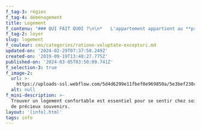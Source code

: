 ```yaml
---
f_tag-3: régies
f_tag-4: déménagement
title: Logement
f_contenu: "### QUI FAIT QUOI ?\n\n*   L'appartement appartient au **propriétaire**. Il ne l'habite pas lui-même. Il le met à la disposition du locataire, en échange d'une rémunération.\n*   Le **locataire** n'achète pas l'appartement, il l'occupe pendant une période donnée. En échange, il paie un loyer au propriétaire, généralement chaque mois.\n*   Beaucoup de propriétaires chargent une **régie immobilière** de gérer à leur place la location de leur propriété. C'est donc avec cette régie que le locataire va traiter.\n*   Le **concierge** est la personne responsable de l'entretien des lieux communs dans un immeuble. Les locataires peuvent lui poser des questions pratiques sur le fonctionnement de l'immeuble.\n\n‍\n\n### RECHERCHER UN APPARTEMENT\n\nIl y a plusieurs moyens de chercher un appartement :\n\n*   s'adresser à une régie (ou agence immobilière). Les principales régies basées à Sierre sont : la [**régie Antille**](https://comptoir-immo.ch/contact/agence-immobiliere-a-sierre/) et l'[**agence Zufferey**](http://www.azif.ch/). Des appartements sont aussi en location auprès des agences : [**Martin Bagnoud SA**](http://www.aimb.ch/fr/contact), [**BFR Immobilier**](http://www.bfr-immobilier.ch/), [**Duc-Sarrasin & Cie SA**](http://www.ducsarrasin.ch/), [**FIVA SA**](http://www.fiva.ch/immobilier), Gillioz Didier Bureau Immobilière (027 455 30 53), [**Treuinvest SA**](http://www.treuinvest-ag.ch/) (027 472 76 76), Zwissig Gérard (027 455 48 44). Appelez et passez régulièrement. D'autres régies basées dans d'autres communes (comme Sion, Crans-Montana ou Lausanne) louent également des appartements à Sierre.\n*   mettre et lire les annonces sur les panneaux d'affichage des centres commerciaux (par exemple Migros, Coop, Manor)\n*   mettre et lire les annonces dans les journaux (le Nouvelliste, le Journal de Sierre). On peut aussi consulter directement le site Internet du Nouvelliste : [**www.lenouvelliste.ch**](http://www.lenouvelliste.ch/)\n*   chercher sur les sites Internet. Par exemple : [**www.romand-immobilier.ch**](http://www.immobilier.ch/fr/carte/acheter/appartement/valais/page-1?gclid=EAIaIQobChMI0rT2usCV1QIV0RXTCh0f6Q93EAAYAiAAEgL9W_D_BwE), [**www.immostreet.ch**](https://www.immostreet.ch/fr/), [**www.immoscout24.ch**](http://www.immoscout24.ch/) ou [**www.homegate.ch**](http://www.homegate.ch/).\n*   parler de la recherche d'un appartement aux connaissances, collègues ... le bouche-à-oreille fonctionne bien !\n\nSi vous passez par une régie, vous devrez remplir un **formulaire d'inscription**, en indiquant plusieurs informations : âge, état civil, profession, nombre d'enfants, type de permis de séjour, travail, employeur, salaire, animaux de compagnie.\n\nDe plus, vous devrez peut-être joindre des **documents supplémentaires.** Par exemple :\n\n\\- attestation de l'Office des poursuites\n\n\\- attestation de domicile (à retirer auprès du Contrôle des habitants du lieu de domicile)\n\n\\- contrat de travail ou des fiches de salaires\n\n\\- copie d'une pièce d'identité / permis de séjour\n\nSur la base de ces informations, le propriétaire choisira la personne qui deviendra locataire de son appartement.\n\n‍\n\n### CONTRAT DE LOCATION\n\n*   Le locataire et le propriétaire concluent un **contrat de location** par écrit. En le signant, ils s'engagent à respecter ce qui est écrit dans le contrat. Il est important de bien comprendre tout ce qui est dit dans le contrat avant de le signer. Si quelque chose n'est pas clair, il ne faut pas hésiter à demander!\n*   Le contrat définit les **conditions de résiliation du contrat**. En général, le contrat ne peut être résilié qu'à une date précise, en l'annonçant 3 mois à l'avance. Une résiliation anticipée est souvent possible si l'on trouve un autre locataire solvable disposé à reprendre le bail.\n*   Généralement, le contrat de location comprend aussi des **Conditions générales** et un **Règlement d'immeuble**.\n*   Le nombre de personnes vivant dans l'appartement est spécifié dans le bail. La régie peut fixer un nombre maximum de personnes et cela doit être respecté.\n\n‍\n\n### LA CAUTION\n\n*   Au moment d'entrer dans l'appartement, le locataire doit souvent verser une somme au propriétaire, en plus du premier loyer. C'est la **caution**, qui correspond à plusieurs mois de loyer (3 au maximum).\n*   Cette somme est placée sur un compte en banque spécial (**compte de garantie de loyer**) au nom du locataire. Ce compte est bloqué pendant la durée de la location. La caution représente une garantie pour le propriétaire : il peut utiliser cet argent si le locataire ne paie plus son loyer, par exemple, ou s'il y a des dégâts dans l'appartement.\n*   Lorsque le locataire quitte l'appartement, le compte de garantie de loyer est débloqué par le propriétaire. Le locataire peut alors récupérer l'argent de la caution, avec les intérêts.\n*   Il existe une compagnie d'assurance qui permet d'effectuer une garantie de loyer sans dépôt bancaire, à certaines conditions. Pour plus d'information : [**www.swisscaution.ch**](https://www.swisscaution.ch/fr/).\n\n‍\n\n### L'ETAT DES LIEUX\n\n*   Avant d'emménager, le locataire a le droit d'exiger que l'appartement soit propre et en bon état. Le propriétaire et le locataire examinent ensemble tout l'appartement. Cela s'appelle \"**faire l'état des lieux**\". Ils notent tous les défauts / problèmes de l'appartement sur une feuille qu'ils signent tous les deux. Ainsi, le nouveau locataire ne sera pas responsable de ces défauts.\n*   Avant de quitter un appartement, le locataire doit nettoyer entièrement l'appartement.\n\n‍\n\n### LE LOYER ET LES CHARGES\n\n*   **Le locataire** **paie le loyer une fois par mois** (en général : à la fin du mois pour le mois suivant).\n*   Il doit aussi payer des **charges** (autres frais de l'appartement) : par exemple, le chauffage, l'eau chaude ou le câble(télévision). Ces charges peuvent être payées à l'avance (acomptes). Dans ce cas, le propriétaire doit rendre un décompte détaillé une fois par année, pour calculer le montant exact des charges. Si le locataire a trop payé à l'avance, la différence lui sera remboursée ou facturée.\n*   Même si les charges sont comprises dans le loyer, **l'électricité** est toujours facturée à part.\n*   Si le propriétaire veut augmenter le loyer (par exemple, parce qu'il a fait des travaux dans l'appartement ou dans l'immeuble), il doit le faire en envoyant un formulaire officiel (et non pas un simple courrier). Si le locataire n'est pas d'accord avec cette augmentation, il peut s'adresser à l'autorité de conciliation dans les 30 jours pour faire opposition\n\n‍\n\n### PREMIERES DEMARCHES\n\n*   **S'annoncer auprès du** [**contrôle des habitants**](https://www.sierre.ch/fr/controle-habitants-2191.html) **de la commune**\n*   **Electricité et eau**\n\nEn prenant un logement, vous devez dès que possible vous inscrire chez [**OIKEN SA**](https://www.sierre-energie.ch/) pour l'électricité et l'eau courante :\n\n**Siège principal - réception :** OIKEN SA\\*\\*,\\*\\* Rue de l'Industrie 43, 1951 Sion\n\n**Centre d'appel :** 027 617 30 00  \n**H\uFEFForaires :** de lundi à vendredi de 7h30 à 19h et le samedi de 9h à 16h  \n‍**Urgences (uniquement liées aux fuites d'eau et de gaz) :** 027 617 30 63  \n**E-mail :** [**client@oiken.ch  \n‍**](mailto:info@siesa.ch)**Site Internet :** [**www.oiken.ch**](https://oiken.ch/)\n\nVous pouvez vous rendre à l'**Espace clients**, place de l'Hôtel de Ville, Sierre :\n\n**Horaires :**\n\n*   Lundi à vendredi : 8h30 - 12h30 et 13h30 - 18h00\n*   S\uFEFFamedi : 9h00 - 13h00\n\n‍\n\n**Réception Sierre**\n\nRue de l'Industrie 29, 3960 Sierre\n\n**Horaires :**\n\n*   Lundi au vendredi : 8h00 - 17h30 (vendredi : fermeture à 17h00)\n\nA partir de novembre 2021\n\n*   Lundi à vendredi : 8h30 - 18h30\n*   Samedi : 9h00 -12h00 et 13h00 - 16h00\n\n(horaires susceptibles de connaître des adaptations lors de périodes de fêtes/fériés).\n\n*   **Télévision, radio et Internet**\n\nPour toute question concernant le téléréseau, les produits netplus (internet et téléphone) ou les produits vario (télévision numérique, internet et téléphone sur fibre optique) vous pouvez également contacter Sierre-Energie. Pour rappel, si vous ne souhaitez pas d'abonnement au téléréseau, vous devez vous annoncer auprès de Sierre-Energie pour fixer un rendez-vous pour plomber la prise TV. Sans quoi, l'abonnement sera automatiquement facturé.\n\nAvant de poser une **parabole**, il faut demander l'autorisation du propriétaire.\n\nSi vous avez une télévision ou une radio à la maison, vous devez payer un impôt (appelé \"redevance\"). La société responsable pour cela s'appelle [**Serafe**](https://www.serafe.ch/fr/). Il est important de s'inscrire dès son arrivée dans l'appartement.\n\nL'inscription se fait :\n\n**Téléphone :** 058 201 31 67  \n‍**E-mail :** [**info@serafe.ch  \n‍**](mailto:info@serafe.ch)**Site Internet :** [**Serafe**](https://www.serafe.ch/fr/)\n\nSi vous ne payez par la redevance, des employés de la société Serafe peuvent venir chez vous pour contrôler si vous avez une télévision ou une radio.\n\n*   **Assurances**\n\nIl est vivement conseillé de faire une assurance ménage et une assurance responsabilité civile. Pour beaucoup de régies, cela est même obligatoire. Cela permet de s'assurer contre certains dommages :\n\n\\- **L'assurance ménage** permet au locataire d'assurer ses propres biens contre les incendies, dégâts d'eau ou même les vols.\n\n\\- **L'assurance responsabilité civile** (souvent appelée RC) permet d'assurer le mobilier fixe dans l'appartement (par exemple, le lavabo ou la baignoire).\n\n‍\n\n### DEFENSE DES DROITS DES LOCATAIRES\n\n*   **Association suisse des locataires - ASLOCA**\n\nCette association s'occupe de la **défense des droits des locataires**. Elle représente les locataires face aux propriétaires et aux pouvoirs publics.\n\nPour devenir membre de l'association, il faut payer une cotisation annuelle. Les membres peuvent ensuite recevoir des conseils et une protection juridique dans plusieurs situations (bail, loyer, etc.).\n\n**Tarifs**\n\nLa taxe d'inscription est de CHF 50.-  \nCotisation annuelle: CHF 80.-\n\n**Adresse :** ASLOCA-Valais, Rue de l'Industrie 10, CP 15, 1951 Sion  \n**Permanence téléphonique :**\n\n*   Mardi : 09h00 - 11h00 et 13h30 - 17h00\n*   Mercredi : 09h00 - 11h00 et 16h30 - 19h00\n*   Jeudi : 09h00 - 11h00 et 13h30 - 17h00\n\n**Consultations :** \_sur rendez-vous uniquement !\n\n**Téléphone :** 027 322 92 49  \n‍**E-mail :** [**valais@asloca.ch**](mailto:valais@asloca.ch)  \n[**‍**](mailto:asloca-vs@outlook.com)**Site Internet :** [**www.asloca.ch**](https://www.asloca.ch/valais/informations/)\n\n#### _\\==> Pas de renseignements par e-mail ou par courrier aux non-membres !_\n\n‍\n\n### DEMENAGEMENT\n\n**Où dois-je faire ma déclaration de changement de domicile après un déménagement ?**\n\n**‍**Si vous déménagez dans la même commune, une notification de changement d’adresse à votre contrôle des habitants suffit. Si vous déménagez dans une autre commune, vous devez annoncer votre départ à l’ancienne commune et annoncer votre arrivée dans la nouvelle commune dans les huit jours. Dans la plupart des communes, vous devez passer personnellement au contrôle des habitants.\n\nN’oubliez pas d’emmener les documents suivants :\n\n*   un acte d’origine individuel ou de couple (qui vous sera remis par votre ancienne commune). Vous pouvez commander un nouvel acte d’origine auprès de votre nouvelle commune.\n*   un livret de famille si vous avez des enfants.\n\nConformément à l'accord sur la libre circulation des personnes, les citoyennes et citoyens des pays de l'UE/AELE sont soumis aux mêmes règles que les Suisses.\n\nLes ressortissantes et ressortissants d'États tiers titulaires d'une autorisation de séjour doivent s'adresser suffisamment tôt au contrôle des habitants de leur commune ou aux autorités compétentes en matière de migration de leur canton pour connaître les démarches supplémentaires à accomplir en vue d'un déménagement.\n\nCeci vaut notamment lorsque le déménagement entraîne un changement de canton, car l'obtention d'une nouvelle autorisation de séjour est alors en général nécessaire.\n\nVous devez informer également d’autres organismes de votre déménagement :\n\n*   **Poste :** vous pouvez déposer une demande au bureau de poste pour faire suivre votre courrier\n*   **Electricité, gaz, eau :** informez les entreprises concernées de votre déménagement afin qu’elles puissent procéder au décompte final.\n*   **Téléphone :** informez votre opérateur de télécommunication pour pouvoir changer le téléphone, le raccordement Internet et éventuellement la télévision numérique.\n*   **Ecole :** si vous avez des enfants, informez le corps enseignant et les autorités scolaires du déménagement.\n\n[**Aide-mémoire**](https://www.ch.ch/fr/checkliste-demenagement/) pour un déménagement réussi.\n\n[**Trucs et astuces**](https://edito.seloger.com/conseils-d-experts/demenager/10-astuces-pour-un-demenagement-reussi-article-8847.html) pour un déménagement réussi.\n\n‍\n\n### DROITS ET DEVOIRS DU LOCATAIRE\n\n**A quoi dois-je faire attention en tant que locataire ?**\n\nUne bonne cohabitation agréable dans un immeuble collectif exige que ses habitants se respectent entre eux. Certaines règles à respecter par tous sont nécessaires.\n\nElles sont détaillées dans le règlement d’immeuble. Par la suite encore quelques points importants :\n\n*   **Repos nocturne :** il dure en règle générale de 22h00 à 7h00, le repos du midi de 12h00 à 13h00. Pendant ces périodes, il faut écouter les programmes de télévision, la musique à bas volume et ne pas exercer d’activité bruyante. Evitez de faire du bruit le dimanche et les jours fériés. Lorsque vous invitez des amis à une fête, il est conseillé de prévenir les voisins auparavant.\n*   **Endroits/pièces utilisées en commun :** entrée d’immeuble, cage d’escalier, emplacement de stockage, buanderie, etc. sont à la disposition de tous les locataires. Ne bloquez jamais ces endroits et des pièces avec vos propres affaires et veillez à la propreté.\n*   **Buanderie :** veillez bien aux règles d’utilisation de la buanderie et veillez à ce qu’elle reste propre après utilisation. Vous évitez ainsi des problèmes avec les autres locataires et contribuez à une bonne atmosphère dans l’immeuble.\n*   **Animaux domestiques :** les chiens, les chats et les autres animaux domestiques ne sont pas acceptés dans tous les logements. Renseignez-vous dès la signature du contrat sur ce qui est autorisé.\n*   **Fumer :** dans les immeubles, il est interdit de fumer dans la cage d’escalier, dans les pièces à usage commun ou dans l’ascenseur. Il existe également des logements qui ne sont loués qu’à des non-fumeurs.\n*   **Question :** en cas de questions, adressez-vous au concierge."
f_tag-2: loyer
slug: logement
f_couleur: cms/categories/ratione-voluptate-excepturi.md
updated-on: '2024-02-29T07:37:50.249Z'
created-on: '2019-09-19T13:40:27.775Z'
published-on: '2024-03-05T03:50:09.741Z'
f_selection-3: true
f_image-2:
  url: >-
    https://uploads-ssl.webflow.com/5d4d6299e11fbef0e969850a/5e3bef230cf087825d8ef672_LOGEMENT.jpg
  alt: null
f_mini-description: >-
  Trouver un logement confortable est essentiel pour se sentir chez soi et créer
  de précieux souvenirs.
layout: '[info].html'
tags: info
---
```



